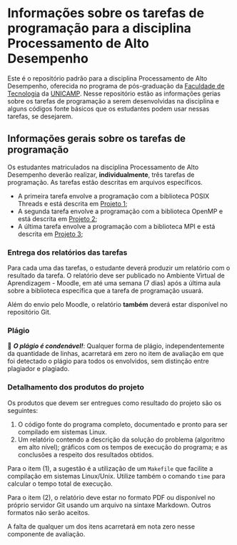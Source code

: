 # Informações sobre os tarefas de programação para a disciplina Processamento de Alto Desempenho 
Este é o repositório padrão para a disciplina Processamento de Alto Desempenho, oferecida no programa de pós-graduação da [Faculdade de Tecnologia](http://www.ft.unicamp.br) da [UNICAMP](http://www.unicamp.br). Nesse repositório estão as informações gerias sobre os tarefas de programação a serem desenvolvidas na disciplina e alguns códigos fonte básicos que os estudantes podem usar nessas tarefas, se desejarem.

## Informações gerais sobre os tarefas de programação
Os estudantes matriculados na disciplina Processamento de Alto Desempenho deverão realizar, **individualmente**, três tarefas de programação. As tarefas estão descritas em arquivos específicos.

* A primeira tarefa envolve a programação com a biblioteca POSIX Threads e está descrita em [Projeto 1](Projeto1.md);
* A segunda tarefa envolve a programação com a biblioteca OpenMP e está descrita em [Projeto 2](Projeto2.md); 
* A última tarefa envolve a programação com a biblioteca MPI e está descrita em [Projeto 3](Projeto3.md); 

### Entrega dos relatórios das tarefas 
Para cada uma das tarefas, o estudante deverá produzir um relatório com o resultado da tarefa. O relatório deve ser publicado no Ambiente Virtual de Aprendizagem - Moodle, em até uma semana (7 dias) após a última aula sobre a biblioteca específica que a tarefa de programação usuará.

Além do envio pelo Moodle, o relatório **também** deverá estar disponível no repositório Git.

### Plágio
:no_entry_sign: _**O plágio é condenável!**_: Qualquer forma de plágio, independentemente da quantidade de linhas, acarretará em zero no item de avaliação em que foi detectado o plágio para todos os envolvidos, sem distinção entre plagiador e plagiado.

### Detalhamento dos produtos do projeto
Os produtos que devem ser entregues como resultado do projeto são os seguintes:
1. O código fonte do programa completo, documentado e pronto para ser compilado em sistemas Linux.
2. Um relatório contendo a descrição da solução do problema (algoritmo em alto nível); gráficos com os tempos de execução do programa; e as conclusões a respeito dos resultados obtidos.

Para o item (1), a sugestão é a utilização de um `Makefile` que facilite a compilação em sistemas Linux/Unix. Utilize também o comando `time` para calcular o tempo total de execução. 

Para o item (2), o relatório deve estar no formato PDF ou disponível no próprio servidor Git usando um arquivo na sintaxe Markdown. Outros formatos não serão aceitos.

A falta de qualquer um dos itens acarretará em nota zero nesse componente de avaliação.
